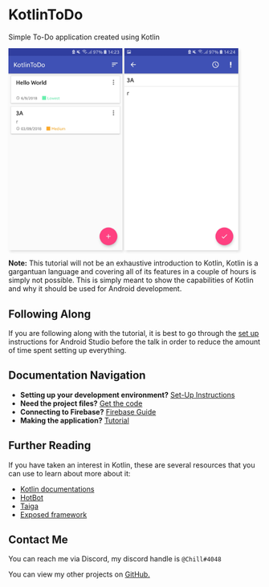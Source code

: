 # KotlinToDo
Simple To-Do application created using Kotlin

<div>
    <img src="preview_1.jpg" style="width: 45%; box-shadow: #dedede 3px 3px 5px;">
    <img src="preview_2.jpg" style="width: 45%; box-shadow: #dedede 3px 3px 5px;">
</div>

**Note:** This tutorial will not be an exhaustive introduction to Kotlin, Kotlin is a gargantuan language and covering all of its features in a couple of hours is simply not possible. This is simply meant to show the capabilities of Kotlin and why it should be used for Android development. 

## Following Along
If you are following along with the tutorial, it is best to go through the [set up](setup.md) instructions for Android Studio before the talk in order to reduce the amount of time spent setting up everything.

## Documentation Navigation
* **Setting up your development environment?** [Set-Up Instructions](setup.md)
* **Need the project files?** [Get the code](setup.md?id=project-files)
* **Connecting to Firebase?** [Firebase Guide](setup.md)
* **Making the application?** [Tutorial](setup.md)

## Further Reading
If you have taken an interest in Kotlin, these are several resources that you can use to learn about more about it:

* [Kotlin documentations](https://kotlinlang.org/docs/reference/)
* [HotBot](https://gitlab.com/Aberrantfox/hotbot)
* [Taiga](https://github.com/woojiahao/Taiga)
* [Exposed framework](https://github.com/JetBrains/Exposed)

## Contact Me
You can reach me via Discord, my discord handle is `@Chill#4048`

You can view my other projects on [GitHub.](https://github.com/woojiahao)